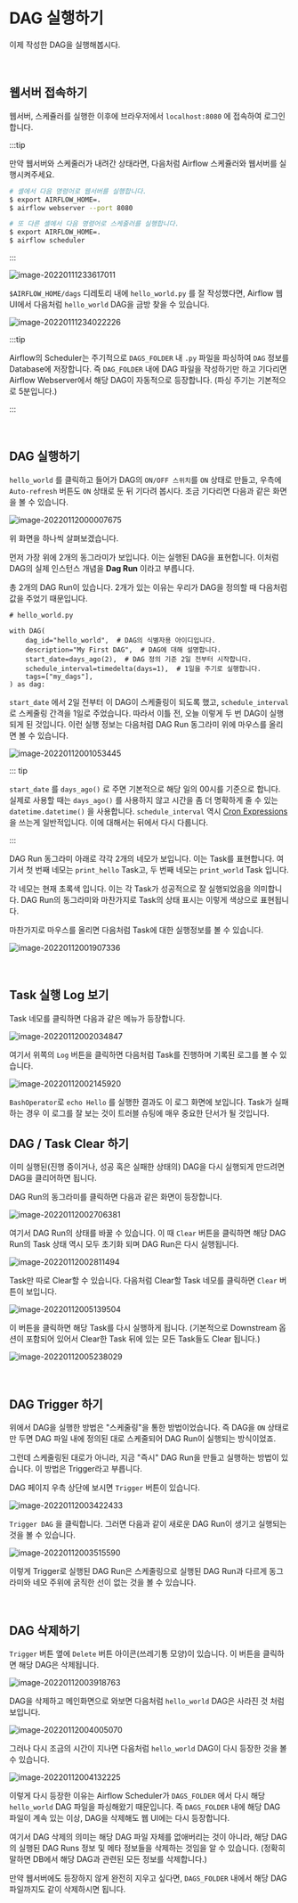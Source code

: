 
# DAG 실행하기

이제 작성한 DAG을 실행해봅시다.

<br>

## 웹서버 접속하기

웹서버, 스케쥴러를 실행한 이후에 브라우저에서 `localhost:8080` 에 접속하여 로그인합니다.

:::tip

만약 웹서버와 스케줄러가 내려간 상태라면, 다음처럼 Airflow 스케쥴러와 웹서버를 실행시켜주세요. 

```bash
# 셸에서 다음 명령어로 웹서버를 실행합니다.
$ export AIRFLOW_HOME=.
$ airflow webserver --port 8080

# 또 다른 셸에서 다음 명령어로 스케줄러를 실행합니다.
$ export AIRFLOW_HOME=.
$ airflow scheduler
```

:::

![image-20220111233617011](./image-20220111233617011.png)

`$AIRFLOW_HOME/dags` 디레토리 내에 `hello_world.py` 를 잘 작성했다면, Airflow 웹 UI에서 다음처럼 `hello_world` DAG을 금방 찾을 수 있습니다.

![image-20220111234022226](./image-20220111234022226.png)

:::tip

Airflow의 Scheduler는 주기적으로 `DAGS_FOLDER` 내 `.py` 파일을 파싱하여 `DAG` 정보를 Database에 저장합니다. 즉 `DAG_FOLDER` 내에 DAG 파일을 작성하기만 하고 기다리면 Airflow Webserver에서 해당 DAG이 자동적으로 등장합니다. (파싱 주기는 기본적으로 5분입니다.)

:::

<br>

## DAG 실행하기

`hello_world` 를 클릭하고 들어가 DAG의 `ON/OFF 스위치`를 `ON` 상태로 만들고, 우측에 `Auto-refresh` 버튼도 `ON` 상태로 둔 뒤 기다려 봅시다. 조금 기다리면 다음과 같은 화면을 볼 수 있습니다.

![image-20220112000007675](./image-20220112000007675.png)

위 화면을 하나씩 살펴보겠습니다.

먼저 가장 위에 2개의 동그라미가 보입니다. 이는 실행된 DAG을 표현합니다. 이처럼 DAG의 실제 인스턴스 개념을 **Dag Run** 이라고 부릅니다.

총 2개의 DAG Run이 있습니다. 2개가 있는 이유는 우리가 DAG을 정의할 때 다음처럼 값을 주었기 때문입니다.

```python{6-7}
# hello_world.py

with DAG(
    dag_id="hello_world",  # DAG의 식별자용 아이디입니다.
    description="My First DAG",  # DAG에 대해 설명합니다.
    start_date=days_ago(2),  # DAG 정의 기준 2일 전부터 시작합니다.
    schedule_interval=timedelta(days=1),  # 1일을 주기로 실행합니다.
    tags=["my_dags"],
) as dag:
```

`start_date` 에서 2일 전부터 이 DAG이 스케줄링이 되도록 했고, `schedule_interval` 로 스케줄링 간격을 1일로 주었습니다. 따라서 이틀 전, 오늘 이렇게 두 번 DAG이 실행되게 된 것입니다. 이런 실행 정보는 다음처럼 DAG Run 동그라미 위에 마우스를 올리면 볼 수 있습니다.

![image-20220112001053445](./image-20220112001053445.png)

::: tip

`start_date` 를 `days_ago()` 로 주면 기본적으로 해당 일의 00시를 기준으로 합니다. 
실제로 사용할 때는 `days_ago()` 를 사용하지 않고 시간을 좀 더 명확하게 줄 수 있는 `datetime.datetime()` 을 사용합니다. `schedule_interval` 역시 [Cron Expressions](https://docs.oracle.com/cd/E12058_01/doc/doc.1014/e12030/cron_expressions.htm)을 쓰는게 일반적입니다. 이에 대해서는 뒤에서 다시 다룹니다.

:::

DAG Run 동그라미 아래로 각각 2개의 네모가 보입니다. 이는 Task를 표현합니다. 여기서 첫 번째 네모는 `print_hello` Task고, 두 번째 네모는 `print_world` Task 입니다. 

각 네모는 현재 초록색 입니다. 이는 각 Task가 성공적으로 잘 실행되었음을 의미합니다. DAG Run의 동그라미와 마찬가지로 Task의 상태 표시는 이렇게 색상으로 표현됩니다. 

마찬가지로 마우스를 올리면 다음처럼 Task에 대한 실행정보를 볼 수 있습니다.

![image-20220112001907336](./image-20220112001907336.png)

<br>

## Task 실행 Log 보기

Task 네모를 클릭하면 다음과 같은 메뉴가 등장합니다.

![image-20220112002034847](./image-20220112002034847.png)

여기서 위쪽의 `Log` 버튼을 클릭하면 다음처럼 Task를 진행하며 기록된 로그를 볼 수 있습니다.

![image-20220112002145920](./image-20220112002145920.png)

`BashOperator`로 `echo Hello` 를 실행한 결과도 이 로그 화면에 보입니다. Task가 실패하는 경우 이 로그를 잘 보는 것이 트러블 슈팅에 매우 중요한 단서가 될 것입니다.



## DAG / Task Clear 하기

이미 실행된(진행 중이거나, 성공 혹은 실패한 상태의) DAG을 다시 실행되게 만드려면 DAG을 클리어하면 됩니다.

DAG Run의 동그라미를 클릭하면 다음과 같은 화면이 등장합니다.

![image-20220112002706381](./image-20220112002706381.png)

여기서 DAG Run의 상태를 바꿀 수 있습니다. 이 때 `Clear` 버튼을 클릭하면 해당 DAG Run의 Task 상태 역시 모두 초기화 되며 DAG Run은 다시 실행됩니다.

![image-20220112002811494](./image-20220112002811494.png)

Task만 따로 Clear할 수 있습니다. 다음처럼 Clear할 Task 네모를 클릭하면 `Clear` 버튼이 보입니다.

![image-20220112005139504](./image-20220112005139504.png)

이 버튼을 클릭하면 해당 Task를 다시 실행하게 됩니다. (기본적으로 Downstream 옵션이 포함되어 있어서 Clear한 Task 뒤에 있는 모든 Task들도 Clear 됩니다.)

![image-20220112005238029](./image-20220112005238029.png)

<br>

## DAG Trigger 하기

위에서 DAG을 실행한 방법은 "스케줄링"을 통한 방법이었습니다. 즉 DAG을 `ON` 상태로만 두면 DAG 파일 내에 정의된 대로 스케줄되어 DAG Run이 실행되는 방식이었죠.

그런데 스케줄링된 대로가 아니라, 지금 "즉시" DAG Run을 만들고 실행하는 방법이 있습니다. 이 방법은 Trigger라고 부릅니다.

DAG 페이지 우측 상단에 보시면 `Trigger` 버튼이 있습니다.

![image-20220112003422433](./image-20220112003422433.png)

`Trigger DAG` 을 클릭합니다. 그러면 다음과 같이 새로운 DAG Run이 생기고 실행되는 것을 볼 수 있습니다.

![image-20220112003515590](./image-20220112003515590.png)

이렇게 Trigger로 실행된 DAG Run은 스케줄링으로 실행된 DAG Run과 다르게 동그라미와 네모 주위에 굵직한 선이 없는 것을 볼 수 있습니다.

<br>

## DAG 삭제하기

`Trigger` 버튼 옆에 `Delete` 버튼 아이콘(쓰레기통 모양)이 있습니다. 이 버튼을 클릭하면 해당 DAG은 삭제됩니다.

![image-20220112003918763](./image-20220112003918763.png)

DAG을 삭제하고 메인화면으로 와보면 다음처럼 `hello_world` DAG은 사라진 것 처럼 보입니다.

![image-20220112004005070](./image-20220112004005070.png)

그러나 다시 조금의 시간이 지나면 다음처럼 `hello_world` DAG이 다시 등장한 것을 볼 수 있습니다.

![image-20220112004132225](./image-20220112004132225.png)

이렇게 다시 등장한 이유는 Airflow Scheduler가 `DAGS_FOLDER` 에서 다시 해당 `hello_world` DAG 파일을 파싱해왔기 때문입니다. 즉 `DAGS_FOLDER` 내에 해당 DAG 파일이 계속 있는 이상, DAG을 삭제해도 웹 UI에는 다시 등장합니다.

여기서 DAG 삭제의 의미는 해당 DAG 파일 자체를 없애버리는 것이 아니라, 해당 DAG의 실행된 DAG Runs 정보 및 메타 정보들을 삭제하는 것임을 알 수 있습니다. (정확히 말하면 DB에서 해당 DAG과 관련된 모든 정보를 삭제합니다.)

만약 웹서버에도 등장하지 않게 완전히 지우고 싶다면, `DAGS_FOLDER` 내에서 해당 DAG 파일까지도 같이 삭제하시면 됩니다.

